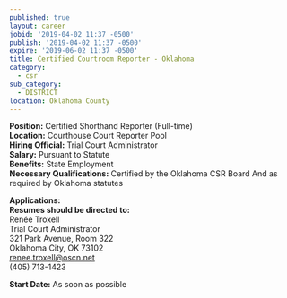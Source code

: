 ```yaml
---
published: true
layout: career
jobid: '2019-04-02 11:37 -0500'
publish: '2019-04-02 11:37 -0500'
expire: '2019-06-02 11:37 -0500'
title: Certified Courtroom Reporter - Oklahoma
category:
  - csr
sub_category:
  - DISTRICT
location: Oklahoma County
---
```

**Position:** Certified Shorthand Reporter (Full-time)  
**Location:** Courthouse Court Reporter Pool  
**Hiring Official:** Trial Court Administrator  
**Salary:** Pursuant to Statute  
**Benefits:** State Employment  
**Necessary Qualifications:** Certified by the Oklahoma CSR Board And as required by Oklahoma statutes
										

**Applications:**   
**Resumes should be directed to:**  
Renée Troxell  
Trial Court Administrator  
321 Park Avenue, Room 322  
Oklahoma City, OK  73102  
[renee.troxell@oscn.net](mailto:renee.troxell@oscn.net)  
(405) 713-1423

**Start Date:** As soon as possible
